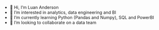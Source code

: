 - 👋 Hi, I’m Luan Anderson
- 👀 I’m interested in analytics, data engineering and BI
- 🌱 I’m currently learning Python (Pandas and Numpy), SQL and PowerBI
- 💞️ I’m looking to collaborate on a data team


<!---
LuanF22/LuanF22 is a ✨ special ✨ repository because its `README.md` (this file) appears on your GitHub profile.
You can click the Preview link to take a look at your changes.
--->
